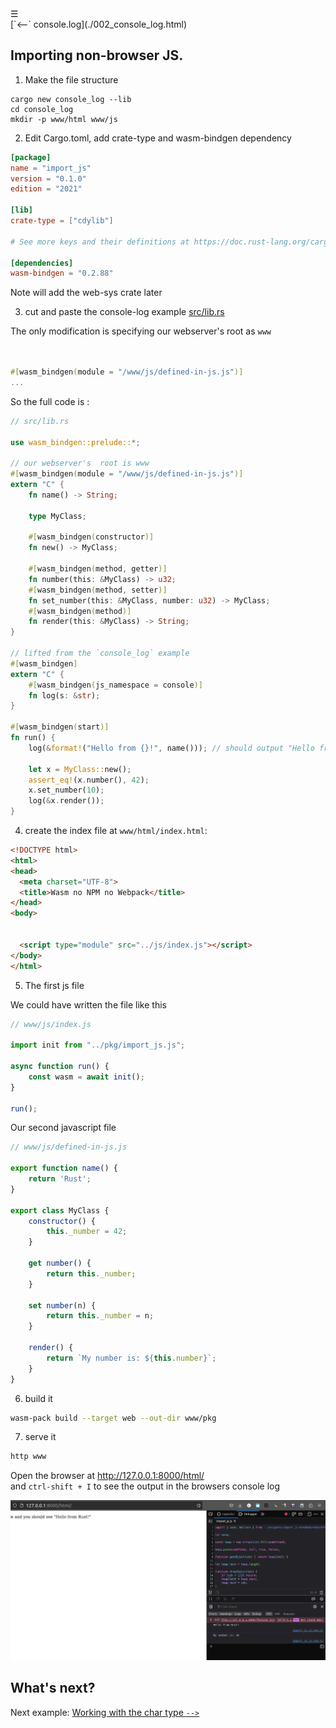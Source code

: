 <div class="navbar"><a class="openbtn" onclick="openNav()">&#9776;</a></div>
<main>
[`<--` console.log](./002_console_log.html)

## Importing non-browser JS.

1. Make the file structure

```
cargo new console_log --lib
cd console_log
mkdir -p www/html www/js
```

2. Edit Cargo.toml, add crate-type and wasm-bindgen dependency

```toml
[package]
name = "import_js"
version = "0.1.0"
edition = "2021"

[lib]
crate-type = ["cdylib"]

# See more keys and their definitions at https://doc.rust-lang.org/cargo/reference/manifest.html

[dependencies]
wasm-bindgen = "0.2.88"

```

Note will add the web-sys crate later
 
3. cut and paste the console-log example [src/lib.rs](https://rustwasm.github.io/wasm-bindgen/examples/console-log.html)

The only modification is specifying our webserver's  root as `www`

```rust


#[wasm_bindgen(module = "/www/js/defined-in-js.js")]
...
```

So the full code is :

```rust
// src/lib.rs

use wasm_bindgen::prelude::*;

// our webserver's  root is www
#[wasm_bindgen(module = "/www/js/defined-in-js.js")]
extern "C" {
    fn name() -> String;

    type MyClass;

    #[wasm_bindgen(constructor)]
    fn new() -> MyClass;

    #[wasm_bindgen(method, getter)]
    fn number(this: &MyClass) -> u32;
    #[wasm_bindgen(method, setter)]
    fn set_number(this: &MyClass, number: u32) -> MyClass;
    #[wasm_bindgen(method)]
    fn render(this: &MyClass) -> String;
}

// lifted from the `console_log` example
#[wasm_bindgen]
extern "C" {
    #[wasm_bindgen(js_namespace = console)]
    fn log(s: &str);
}

#[wasm_bindgen(start)]
fn run() {
    log(&format!("Hello from {}!", name())); // should output "Hello from Rust!"

    let x = MyClass::new();
    assert_eq!(x.number(), 42);
    x.set_number(10);
    log(&x.render());
}

```


4. create the index file at `www/html/index.html`:

```html
<!DOCTYPE html>
<html>
<head>
  <meta charset="UTF-8">
  <title>Wasm no NPM no Webpack</title>
</head>
<body>


  <script type="module" src="../js/index.js"></script>
</body>
</html>

```

5. The first js file 

We could have written the file like this

```javascript
// www/js/index.js

import init from "../pkg/import_js.js";

async function run() {
    const wasm = await init();
}

run();
```
Our second javascript file

```js
// www/js/defined-in-js.js

export function name() {
    return 'Rust';
}

export class MyClass {
    constructor() {
        this._number = 42;
    }

    get number() {
        return this._number;
    }

    set number(n) {
        return this._number = n;
    }

    render() {
        return `My number is: ${this.number}`;
    }
}

```

6. build it

```sh
wasm-pack build --target web --out-dir www/pkg
```

7. serve it

```sh
http www
```

Open the browser at http://127.0.0.1:8000/html/  
and `ctrl-shift + I` to see the output in the browsers console log

![importing non-browser Js](./pix/import_js.png)

## What's next?



Next example: [Working with the char type `-->`](./004_working_with_the_char_type.html)

  
</main>

<script src="https://lerina.github.io/js/toc.js"></script>
<script>
let anchor= document.createElement('a');
anchor.href="javascript:closeNav()"; //void(0)"; //anchor[0].onclick = closeNav();
anchor.className = "closebtn";  
anchor.innerHTML="&times;";
document.getElementById("TOC").prepend(anchor);

let navCrumbs= document.createElement('div');
navCrumbs.className = "hover-nav";
navCrumbs.innerHTML = `
<div class="hover-nav">
<ul>
<li><a href="../../../../index.html">⇦ home</a></li>
<li><a href="../index.html">hello_world</a></li>
</ul>
</div>`;
document.getElementById("TOC").prepend(navCrumbs); 
</script>
